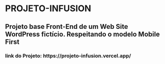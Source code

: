 # PROJETO-INFUSION
<h2> Projeto base Front-End de um Web Site WordPress fictício. Respeitando o modelo Mobile First</h2>
<h3>link do Projeto: https://projeto-infusion.vercel.app/
<img src=" ">
